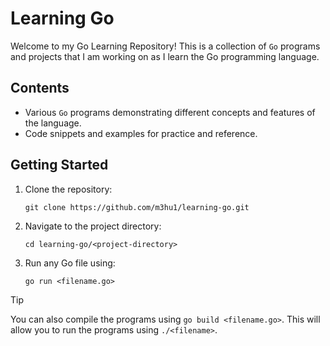 # Learning Go

Welcome to my Go Learning Repository! This is a collection of `Go` programs and projects that I am working on as I learn the Go programming language.

## Contents

- Various `Go` programs demonstrating different concepts and features of the language.
- Code snippets and examples for practice and reference.

## Getting Started

1. Clone the repository:
   ```
   git clone https://github.com/m3hu1/learning-go.git
   ```
2. Navigate to the project directory:
   ```
   cd learning-go/<project-directory>
   ```
3. Run any Go file using:
   ```
   go run <filename.go>
   ```
> [!TIP]
> You can also compile the programs using `go build <filename.go>`. This will allow you to run the programs using `./<filename>`.
